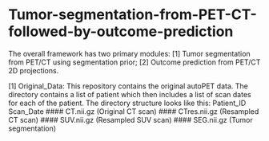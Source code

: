 # Tumor-segmentation-from-PET-CT-followed-by-outcome-prediction
The overall framework has two primary modules: [1] Tumor segmentation from PET/CT using segmentation prior; [2] Outcome prediction from PET/CT 2D projections.

[1] Original_Data: This repository contains the original autoPET data. The directory contains a list of patient which then includes a list of scan dates for each of the patient. The directory structure looks like this:
   Patient_ID
      Scan_Date
        #### CT.nii.gz (Original CT scan)
        #### CTres.nii.gz (Resampled CT scan)
        #### SUV.nii.gz (Resampled SUV scan)
        #### SEG.nii.gz (Tumor segmentation)
